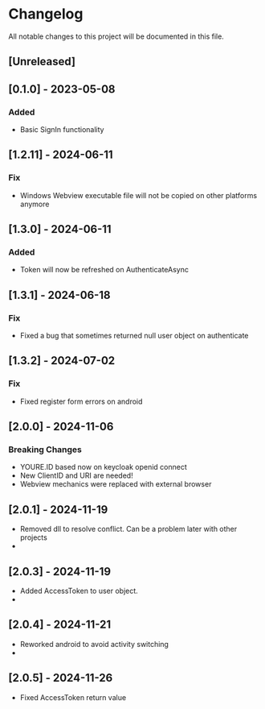 # Changelog
All notable changes to this project will be documented in this file.

## [Unreleased]

## [0.1.0] - 2023-05-08

### Added

- Basic SignIn functionality

## [1.2.11] - 2024-06-11

### Fix

- Windows Webview executable file will not be copied on other platforms anymore

## [1.3.0] - 2024-06-11

### Added

- Token will now be refreshed on AuthenticateAsync

## [1.3.1] - 2024-06-18

### Fix

- Fixed a bug that sometimes returned null user object on authenticate

## [1.3.2] - 2024-07-02

### Fix

- Fixed register form errors on android  

## [2.0.0] - 2024-11-06

### Breaking Changes

- YOURE.ID based now on keycloak openid connect 
- New ClientID and URI are needed!
- Webview mechanics were replaced with external browser

## [2.0.1] - 2024-11-19

- Removed dll to resolve conflict. Can be a problem later with other projects
- 
## [2.0.3] - 2024-11-19

- Added AccessToken to user object.
- 
## [2.0.4] - 2024-11-21

- Reworked android to avoid activity switching
- 
## [2.0.5] - 2024-11-26

- Fixed AccessToken return value